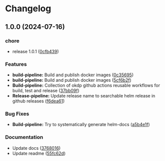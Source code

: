 # Changelog

## 1.0.0 (2024-07-16)


### chore

* release 1.0.1 ([0cfb439](https://github.com/idirze/gh-workflows/commit/0cfb4399ab55908ecd6c2520d4085ce824e83399))


### Features

* **build-pipeline:** Build and publish docker images ([0c35695](https://github.com/idirze/gh-workflows/commit/0c35695b783d1940cffb28f67b3ddfb2908a93cd))
* **build-pipeline:** Build and publish docker images ([5cf6b2f](https://github.com/idirze/gh-workflows/commit/5cf6b2f065cc521f13f08c46193a20674e6254ca))
* **Build-pipeline:** Collection of okdp github actions reusable workflows for build, test and release ([37bb09f](https://github.com/idirze/gh-workflows/commit/37bb09ff87ac84881e7b300911801c3cb0a95059))
* **Release-pipeline:** Update release name to searchable helm release in github releases ([f6dea61](https://github.com/idirze/gh-workflows/commit/f6dea614413692ace35d4ffeb7bbba8bbab2c453))


### Bug Fixes

* **Build-pipeline:** Try to systematically generate helm-docs ([a5b4e1f](https://github.com/idirze/gh-workflows/commit/a5b4e1f9d984ad76641ef0c607cae047e0701872))


### Documentation

* Update docs ([3768016](https://github.com/idirze/gh-workflows/commit/37680168fc98446df286269964e7e902b516b727))
* Update readme ([55fc62d](https://github.com/idirze/gh-workflows/commit/55fc62d4b6241c7978c66c090a4939bb238d4efd))
